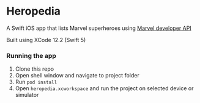 # Heropedia

A Swift iOS app that lists Marvel superheroes using  [Marvel developer API](https://developer.marvel.com/)

Built using XCode 12.2 (Swift 5)

### Running the app

1. Clone this repo
1. Open shell window and navigate to project folder
1. Run `pod install`
1. Open `heropedia.xcworkspace` and run the project on selected device or simulator
